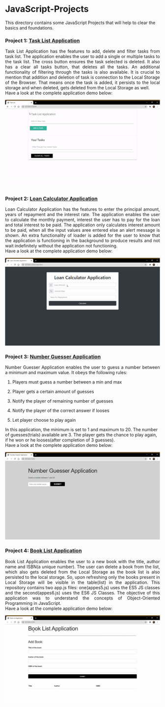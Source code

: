 # JavaScript-Projects

This directory contains some JavaScript Projects that will help to clear the basics and foundations.

### Project 1: [Task List Application](#https://github.com/risg99/JavaScript-Projects/tree/main/Task%20List%20Application)

<p align="justify">
Task List Application has the features to add, delete and filter tasks from task list. The application enables the user to add a single or multiple tasks to the task list. The cross button ensures the task selected is deleted. It also has a clear all tasks button, that deletes all the tasks. An additional functionality of filtering through the tasks is also available. It is crucial to mention that addition and deletion of task is connection to the Local Storage of the Browser. That means once the task is added, it persists to the local storage and when deleted, gets deleted from the Local Storage as well. <br> Have a look at the complete application demo below:
</p>

<p align="center">
  <img alt="Task List Application Demo" src="https://github.com/risg99/JavaScript-Projects/blob/main/Task%20List%20Application/Task%20List%20Application%20Demo.gif">
</p>

### Project 2: [Loan Calculator Application](#https://github.com/risg99/JavaScript-Projects/tree/main/Loan%20Calculator%20Application)

<p align="justify">
Loan Calculator Application has the features to enter the principal amount, years of repayment and the interest rate. The application enables the user to calculate the monthly payment, interest the user has to pay for the loan and total interest to be paid. The application only calculates interest amount to be paid, when all the input values aree entered else an alert message is shown. An extra functionality of loader is added for the user to know that the application is functioning in the background to produce results and not wait indefinitely without the application not functioning. <br> Have a look at the complete application demo below:
</p>

<p align="center">
  <img alt="Task List Application Demo" src="https://github.com/risg99/JavaScript-Projects/blob/main/Loan%20Calculator%20Application/Loan-Calculator-Application-Demo.gif">
</p>

### Project 3: [Number Guesser Application](#https://github.com/risg99/JavaScript-Projects/tree/main/Number%20Guesser%20Application)

<p align="justify">
Number Guesser Application enables the user to guess a number between a minimum and maximum value. It obeys the following rules:
  
  1. Players must guess a number between a min and max 
  
  2. Player gets a certain amount of guesses
  
  3. Notify the player of remaining number of guesses

  4. Notify the player of the correct answer if looses

  5. Let player choose to play again


In this application, the minimum is set to 1 and maximum to 20. The number of guesses(trials) available are 3. The player gets the chance to play again, if he won or he looses(after completion of 3 guesses).
  <br> Have a look at the complete application demo below:
</p>

<p align="center">
  <img alt="Task List Application Demo" src="https://github.com/risg99/JavaScript-Projects/blob/main/Number%20Guesser%20Application/Number-Guesser-Application-Demo.gif">
</p>

### Project 4: [Book List Application](#https://github.com/risg99/JavaScript-Projects/tree/main/Book%20List%20Application)

<p align="justify">
Book List Application enables the user to a new book with the title, author name and ISBN(a unique number). The user can delete a book from the list, which also gets deleted from the Local Storage as the book list is also persisted to the local storage. So, upon refreshing only the books present in Local Storage will be visible in the table(list) in the application. This repository contains two app.js files: one(appes5.js) uses the ES5 JS classes and the second(appes6.js) uses the ES6 JS Classes. The objective of this application was to understand the concepts of Object-Oriented Programming in JavaScript. 
  <br> Have a look at the complete application demo below:
</p>

<p align="center">
  <img alt="Task List Application Demo" src="https://github.com/risg99/JavaScript-Projects/blob/main/Book%20List%20Application/Book-List-Application-Demo.gif">
</p>
